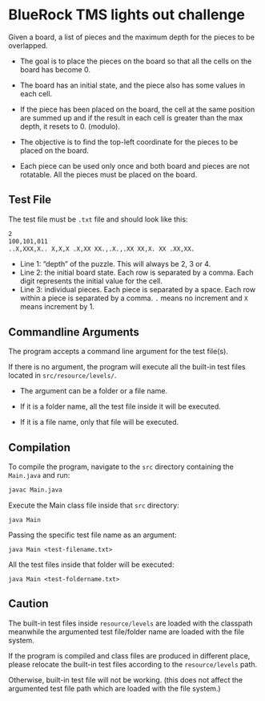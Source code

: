 # BlueRock TMS lights out challenge

Given a board, a list of pieces and the maximum depth for the pieces to be overlapped. 

- The goal is to place the pieces on the board so that all the cells on the board has become 0.

- The board has an initial state, and the piece also has some values in each cell.

- If the piece has been placed on the board, the cell at the same position are summed up and if the result in each cell is greater than the max depth, it resets to 0. (modulo).

- The objective is to find the top-left coordinate for the pieces to be placed on the board.

- Each piece can be used only once and both board and pieces are not rotatable. All the pieces must be placed on the board.

## Test File

The test file must be `.txt` file and should look like this:

```txt
2
100,101,011
..X,XXX,X.. X,X,X .X,XX XX.,.X.,.XX XX,X. XX .XX,XX.
```

- Line 1: “depth” of the puzzle. This will always be 2, 3 or 4.
- Line 2: the initial board state. Each	row	is separated by	a comma. Each digit represents the initial value for the cell.
- Line 3: individual pieces. Each piece is separated by a space. Each row within a piece is separated by a comma. `.` means no increment and `X` means increment by 1.

## Commandline Arguments

The program accepts a command line argument for the test file(s).

If there is no argument, the program will execute all the built-in test files located in `src/resource/levels/`.

- The argument can be a folder or a file name.

- If it is a folder name, all the test file inside it will be executed.

- If it is a file name, only that file will be executed.

## Compilation

To compile the program, navigate to the `src` directory containing the `Main.java` and run:

```sh
javac Main.java
```

Execute the Main class file inside that `src` directory:

```shell
java Main
```

Passing the specific test file name as an argument:
```shell
java Main <test-filename.txt>
```

All the test files inside that folder will be executed:
```shell
java Main <test-foldername.txt>
```

## Caution

The built-in test files inside `resource/levels` are loaded with the classpath meanwhile the argumented test file/folder name  are loaded with the file system.

If the program is compiled and class files are produced in different place, please relocate the built-in test files according to the `resource/levels` path. 

Otherwise, built-in test file will not be working. (this does not affect the argumented test file path which are loaded with the file system.)